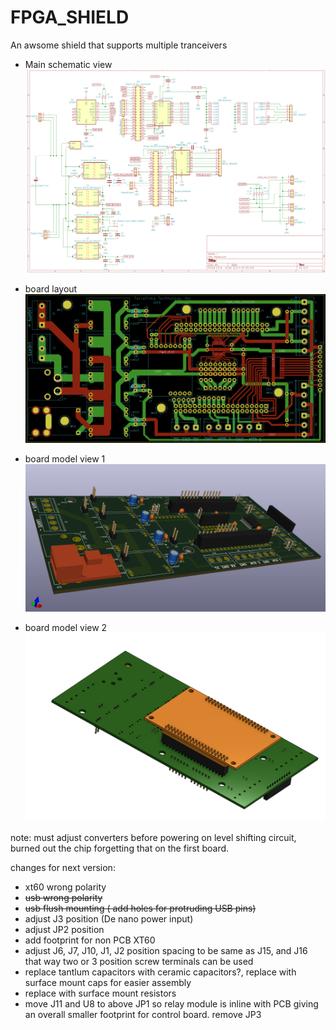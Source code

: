 # FPGA_SHIELD
An awsome shield that supports multiple tranceivers

* Main schematic view
![Main Schematic View](https://github.com/mhouse1/FPGA_SHIELD/blob/master/Documentation/main_schematic_view.png)

* board layout
![Main Schematic View](https://github.com/mhouse1/FPGA_SHIELD/blob/master/Documentation/board_layout.png)

* board model view 1
![Main Schematic View](https://github.com/mhouse1/FPGA_SHIELD/blob/master/Documentation/board_model.png)

* board model view 2
![Main Schematic View](https://github.com/mhouse1/FPGA_SHIELD/blob/master/Documentation/board_model2.png)



note: must adjust converters before powering on level shifting circuit, burned out the chip forgetting that on the first board.

changes for next version:
* xt60 wrong polarity
* ~~usb wrong polarity~~
* ~~usb flush mounting ( add holes for protruding USB pins)~~
* adjust J3 position (De nano power input)
* adjust JP2 position 
* add footprint for non PCB XT60
* adjust J6, J7, J10, J1, J2 position spacing to be same as J15, and J16 that way two or 3 position screw terminals can be used
* replace tantlum capacitors with ceramic capacitors?, replace with surface mount caps for easier assembly
* replace with surface mount resistors 
* move J11 and U8 to above JP1 so relay module is inline with PCB giving an overall smaller footprint for control board.
remove JP3
